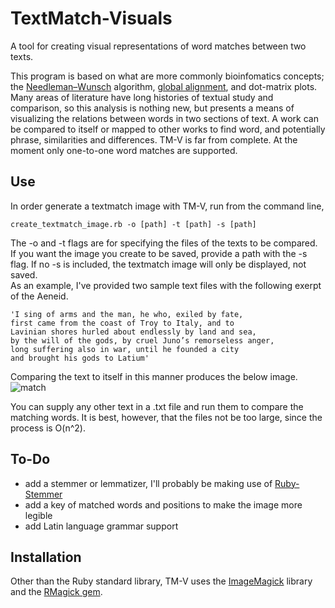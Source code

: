 TextMatch-Visuals
=================

A tool for creating visual representations of word matches between two texts.

This program is based on what are more commonly bioinfomatics concepts; the [Needleman–Wunsch](http://en.wikipedia.org/wiki/Needleman%E2%80%93Wunsch_algorithm) algorithm, 
[global alignment](http://en.wikipedia.org/wiki/Sequence_alignment#Global_and_local_alignments), and dot-matrix plots.  Many areas of literature have long histories of textual study 
and comparison, so this analysis is nothing new, but presents a means of visualizing the relations between words in two sections of text.  A work can be compared to itself or mapped to other works to find word, and potentially phrase, similarities and differences.  TM-V is far from complete.  At the moment only one-to-one word matches are supported.

Use
---
In order generate a textmatch image with TM-V, run from the command line, 

	create_textmatch_image.rb -o [path] -t [path] -s [path]

The -o and -t flags are for specifying the files of the texts to be compared.  If you want the image you create to be saved, provide a path with the -s flag.  If no -s is included, the textmatch image will only be displayed, not saved.  
As an example, I've provided two sample text files with the following exerpt of the Aeneid.   

    'I sing of arms and the man, he who, exiled by fate,  
    first came from the coast of Troy to Italy, and to  
    Lavinian shores hurled about endlessly by land and sea,  
    by the will of the gods, by cruel Juno’s remorseless anger,  
    long suffering also in war, until he founded a city  
    and brought his gods to Latium'

Comparing the text to itself in this manner produces the below image.
![match](http://i.imgur.com/dgsqS.png)

You can supply any other text in a .txt file and run them to compare the matching words.  It is best, however, that the files not be too large, since the process is O(n^2).

To-Do
----- 
*  add a stemmer or lemmatizer, I'll probably be making use of [Ruby-Stemmer](https://github.com/aurelian/ruby-stemmer) 
*  add a key of matched words and positions to make the image more legible 
*  add Latin language grammar support

Installation
------------
Other than the Ruby standard library, TM-V uses the [ImageMagick](http://www.imagemagick.org/script/index.php) library 
and the [RMagick gem](http://rmagick.rubyforge.org/). 

